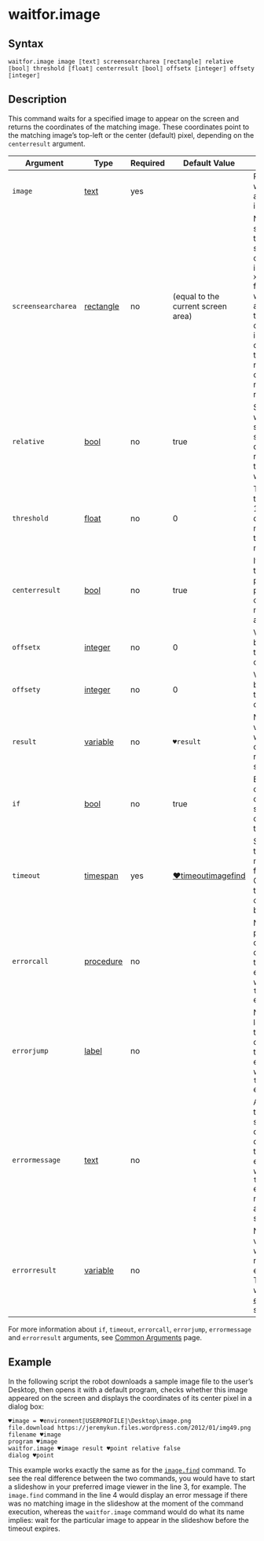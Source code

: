 # waitfor.image

## Syntax

```G1ANT
waitfor.image image ⟦text⟧ screensearcharea ⟦rectangle⟧ relative ⟦bool⟧ threshold ⟦float⟧ centerresult ⟦bool⟧ offsetx ⟦integer⟧ offsety ⟦integer⟧
```

## Description

This command waits for a specified image to appear on the screen and returns the coordinates of the matching image. These coordinates point to the matching image’s top-left or the center (default) pixel, depending on the `centerresult` argument.

| Argument | Type | Required | Default Value | Description |
| -------- | ---- | -------- | ------------- | ----------- |
|`image`| [text](G1ANT.Language/G1ANT.Language/Structures/TextStructure.md) | yes |  | Path to a file with an awaited image |
|`screensearcharea`| [rectangle](G1ANT.Language/G1ANT.Language/Structures/RectangleStructure.md) | no | (equal to the current screen area) | Narrows the search area to a rectangle specified by coordinates in the `x0⫽y0⫽x1⫽y1` format, where `x0⫽y0` and `x1⫽y1` are the pixel coordinates in the top left corner and the bottom right corner of the rectangle, respectively |
|`relative`| [bool](G1ANT.Language/G1ANT.Language/Structures/BooleanStructure.md) | no | true| Specifies whether the search should be done relatively to the active window |
|`threshold`| [float](G1ANT.Language/G1ANT.Language/Structures/FloatStructure.md) | no | 0 | Tolerance threshold (0-1 range); the default 0 means it has to be a 100% match |
|`centerresult`| [bool](G1ANT.Language/G1ANT.Language/Structures/BooleanStructure.md) | no | true | If specified, the resulting point will be placed in the center of the matching area |
|`offsetx`| [integer](G1ANT.Language/G1ANT.Language/Structures/IntegerStructure.md) | no | 0 | Value that will be added to the result's X coordinate |
|`offsety`| [integer](G1ANT.Language/G1ANT.Language/Structures/IntegerStructure.md) | no | 0 | Value that will be added to the result's Y coordinate |
| `result`       | [variable](G1ANT.Language/G1ANT.Language/Structures/VariableStructure.md) | no       | `♥result`                                                   | Name of a variable where the command's result will be stored |
| `if`           | [bool](G1ANT.Language/G1ANT.Language/Structures/BooleanStructure.md) | no       | true                                                        | Executes the command only if a specified condition is true   |
| `timeout`      | [timespan](G1ANT.Language/G1ANT.Language/Structures/TimeSpanStructure.md) | yes    | [♥timeoutimagefind](G1ANT.Addon/G1ANT.Addon.Images/G1ANT.Addon.Images/Variables/TimeoutImageFindVariable.md) | Specifies time in milliseconds for G1ANT.Robot to wait for the command to be executed |
| `errorcall`    | [procedure](G1ANT.Language/G1ANT.Language/Structures/ProcedureStructure.md) | no       |                                                             | Name of a procedure to call when the command throws an exception or when a given `timeout` expires |
| `errorjump`    | [label](G1ANT.Language/G1ANT.Language/Structures/LabelStructure.md) | no       |                                                             | Name of the label to jump to when the command throws an exception or when a given `timeout` expires |
| `errormessage` | [text](G1ANT.Language/G1ANT.Language/Structures/TextStructure.md) | no       |                                                             | A message that will be shown in case the command throws an exception or when a given `timeout` expires, and no `errorjump` argument is specified |
| `errorresult`  | [variable](G1ANT.Language/G1ANT.Language/Structures/VariableStructure.md) | no       |                                                             | Name of a variable that will store the returned exception. The variable will be of [error](G1ANT.Language/G1ANT.Language/Structures/ErrorStructure.md) structure  |

For more information about `if`, `timeout`, `errorcall`, `errorjump`, `errormessage` and `errorresult` arguments, see [Common Arguments](G1ANT.Manual/appendices/common-arguments.md) page.

## Example

In the following script the robot downloads a sample image file to the user’s Desktop, then opens it with a default program, checks whether this image appeared on the screen and displays the coordinates of its center pixel in a dialog box:

```G1ANT
♥image = ♥environment⟦USERPROFILE⟧\Desktop\image.png
file.download https://jeremykun.files.wordpress.com/2012/01/img49.png filename ♥image
program ♥image
waitfor.image ♥image result ♥point relative false
dialog ♥point
```

This example works exactly the same as for the [`image.find`](ImageFindCommand.md) command. To see the real difference between the two commands, you would have to start a slideshow in your preferred image viewer in the line 3, for example. The `image.find` command in the line 4 would display an error message if there was no matching image in the slideshow at the moment of the command execution, whereas the `waitfor.image` command would do what its name implies: wait for the particular image to appear in the slideshow before the timeout expires.

